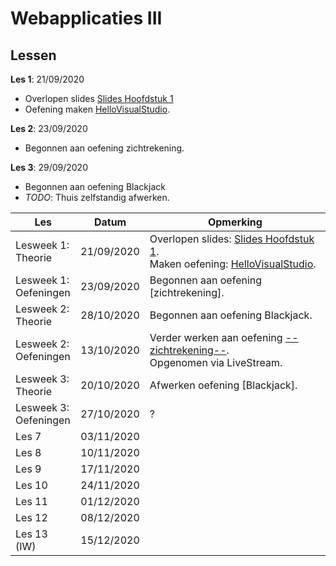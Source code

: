 # Webapplicaties III

## Lessen
**Les 1**: 21/09/2020

- Overlopen slides [Slides Hoofdstuk 1](https://webiii.github.io/portal/docs/H01/WIII_01_Inleiding.pdf)
- Oefening maken [HelloVisualStudio](https://github.com/DeSmetElias/Webapplicaties_III/tree/master/Hoofdstukken/Hoofdstuk_1_Inleiding/HelloVisualStudio_VersieLes).

**Les 2**: 23/09/2020

- Begonnen aan oefening zichtrekening.


**Les 3**: 29/09/2020

- Begonnen aan oefening Blackjack
- *TODO*: Thuis zelfstandig afwerken.








| Les                       | Datum      | Opmerking                                                    |
| ------------------------- | ---------- | ------------------------------------------------------------ |
| Lesweek 1:<br>Theorie     | 21/09/2020 | Overlopen slides: [Slides Hoofdstuk 1](https://webiii.github.io/portal/docs/H01/WIII_01_Inleiding.pdf). <br>Maken oefening:  [HelloVisualStudio](https://github.com/DeSmetElias/Webapplicaties_III/tree/master/Hoofdstukken/Hoofdstuk_1_Inleiding/HelloVisualStudio_VersieLes). |
| Lesweek 1:<br>Oefeningen  | 23/09/2020 | Begonnen aan oefening [zichtrekening].                       |
| Lesweek 2:<br/>Theorie    | 28/10/2020 | Begonnen aan oefening Blackjack.                             |
| Lesweek 2:<br/>Oefeningen | 13/10/2020 | Verder werken aan oefening [--zichtrekening--](). <br>Opgenomen via LiveStream. |
| Lesweek 3:<br/>Theorie    | 20/10/2020 | Afwerken oefening [Blackjack].                               |
| Lesweek 3:<br/>Oefeningen | 27/10/2020 | ?                                                            |
| Les 7                     | 03/11/2020 |                                                              |
| Les 8                     | 10/11/2020 |                                                              |
| Les 9                     | 17/11/2020 |                                                              |
| Les 10                    | 24/11/2020 |                                                              |
| Les 11                    | 01/12/2020 |                                                              |
| Les 12                    | 08/12/2020 |                                                              |
| Les 13 (IW)               | 15/12/2020 |                                                              |



